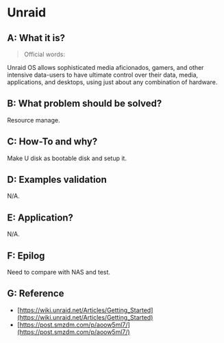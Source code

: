 # Unraid

## A: What it is?

> Official words:

Unraid OS allows sophisticated media aficionados, gamers, and other intensive data-users to have ultimate control over their data, media, applications, and desktops, using just about any combination of hardware.

## B: What problem should be solved?

Resource manage.

## C: How-To and why?

Make U disk as bootable disk and setup it.

## D: Examples validation

N/A.

## E: Application?

N/A.

## F: Epilog

Need to compare with NAS and test.

## G: Reference

- [https://wiki.unraid.net/Articles/Getting_Started](https://wiki.unraid.net/Articles/Getting_Started)
- [https://post.smzdm.com/p/aoow5ml7/](https://post.smzdm.com/p/aoow5ml7/)
